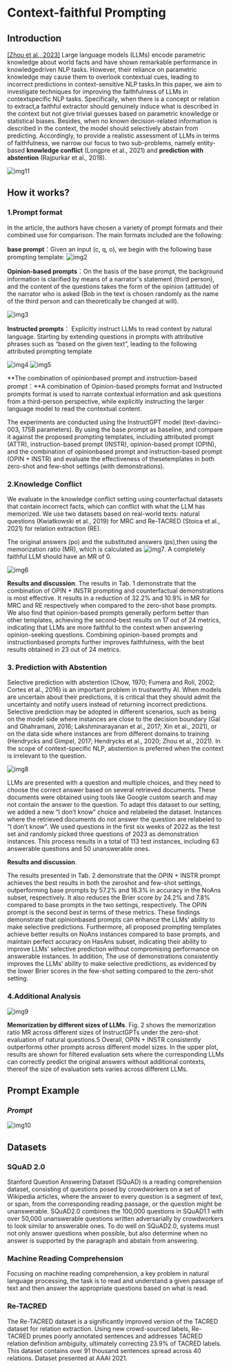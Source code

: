 # **Context-faithful Prompting**

## Introduction

[[Zhou et al., 2023]](https://arxiv.org/abs/2303.11315) Large language models (LLMs) encode parametric knowledge about world facts and have shown remarkable performance in knowledgedriven NLP tasks. However, their reliance on parametric knowledge may cause them to overlook contextual cues, leading to incorrect predictions in context-sensitive NLP tasks.In this paper, we aim to investigate techniques for improving the faithfulness of LLMs in contextspecific NLP tasks. Specifically, when there is a concept or relation to extract,a faithful extractor should genuinely induce what is described in the context but not give trivial guesses based on parametric knowledge or statistical biases. Besides, when no known decision-related information is described in the context, the model should selectively abstain from predicting. Accordingly, to provide a realistic assessment of LLMs in terms of faithfulness, we narrow our focus to two sub-problems, namely entity-based **knowledge conflict** (Longpre et al., 2021) and **prediction with abstention** (Rajpurkar et al., 2018). 


![img11](img/img11.png)

## How it works?

### 1.Prompt format
In the article, the authors have chosen a variety of prompt formats and their combined use for comparison. The main formats included are the following:



**base prompt**：Given an input (c, q, o), we begin with the following base prompting template: 
![img2](img/img2.png)



**Opinion-based prompts**：On the basis of the base prompt, the background information is clarified by means of a narrator's statement (third person), and the content of the questions takes the form of the opinion (attitude) of the narrator who is asked (Bob in the text is chosen randomly as the name of the third person and can theoretically be changed at will).

![img3](img/img3.png)

**Instructed prompts**： Explicitly instruct LLMs to read context by natural language.  Starting by extending questions in prompts with attributive phrases such as “based on the given text”, leading to the following attributed prompting template

![img4](img/img4.png)
![img5](img/img5.png)



**The combination of opinionbased prompt and instruction-based prompt：**A combination of Opinion-based prompts  format and Instructed prompts  format is used to narrate contextual information and ask questions from a third-person perspective, while explicitly instructing the larger language model to read the contextual content.

The experiments are conducted using the InstructGPT model (text-davinci-003, 175B parameters).
By using the base prompt as  baseline, and compare it against the proposed prompting templates, including attributed prompt (ATTR), instruction-based prompt (INSTR), opinion-based prompt (OPIN), and the combination of opinionbased prompt and instruction-based prompt (OPIN + INSTR) and evaluate the effectiveness of thesetemplates in both zero-shot and few-shot settings
(with demonstrations).



### 2.Knowledge Conflict


We evaluate in the knowledge conflict setting using counterfactual datasets that contain incorrect facts, which can conflict with what the LLM has memorized. We use two datasets based on real-world texts: natural questions (Kwiatkowski et al., 2019) for MRC and Re-TACRED (Stoica et al., 2021) for relation extraction (RE).

The original answers (po) and the substituted answers (ps),then using the memorization ratio (MR), which is calculated as ![img7](img/img7.png). A completely faithful LLM should have an MR of 0. 


![img6](img/img12.png)

**Results and discussion**.
The results in Tab. 1 demonstrate that the combination of OPIN + INSTR prompting and counterfactual demonstrations is most effective. It results in a reduction of 32.2% and 10.9% in MR for MRC and RE respectively when compared to the zero-shot base prompts. We also find that opinion-based prompts generally perform better than other templates, achieving the second-best results on 17 out of 24 metrics, indicating that LLMs are more faithful to the context when answering opinion-seeking questions. Combining opinion-based prompts and instructionbased prompts further improves faithfulness, with the best results obtained in 23 out of 24 metrics.


### 3. Prediction with Abstention


Selective prediction with abstention (Chow, 1970; Fumera and Roli, 2002; Cortes et al., 2016) is an important problem in trustworthy AI. When models are uncertain about their predictions, it is critical that they should admit the uncertainty and notify users instead of returning incorrect predictions. Selective prediction may be adopted in different scenarios, such as being on the model side where instances are close to the decision boundary (Gal and Ghahramani, 2016; Lakshminarayanan et al., 2017; Xin et al., 2021), or on the data side where instances are from different domains to training (Hendrycks and Gimpel, 2017; Hendrycks et al., 2020; Zhou et al., 2021). In the scope of context-specific NLP, abstention is preferred when the context is irrelevant to the question. 

![img8](img/img13.png)

LLMs are presented with a question and multiple choices, and they need to choose the correct answer based on several retrieved documents. These documents were obtained using tools like Google custom search and may not contain the answer to the question. To adapt this dataset to our setting, we added a new “I don’t know” choice and relabeled the dataset. Instances where the retrieved documents do not answer the question are relabeled to “I don’t know”. We used questions in the first six weeks of 2022 as the test set and randomly picked three questions
of 2023 as demonstration instances. This process results in a total of 113 test instances, including 63 answerable questions and 50 unanswerable ones.


**Results and discussion**.

The results presented in Tab. 2 demonstrate that the OPIN + INSTR prompt achieves the best results in both the zeroshot and few-shot settings, outperforming base prompts by 57.2% and 16.3% in accuracy in the NoAns subset, respectively. It also reduces the Brier score by 24.2% and 7.8% compared to base prompts in the two settings, respectively. The OPIN prompt is the second best in terms of these metrics. These findings demonstrate that opinionbased prompts can enhance the LLMs’ ability to make selective predictions. Furthermore, all proposed prompting templates achieve better results on NoAns instances compared to base prompts, and maintain perfect accuracy on HasAns subset, indicating their ability to improve LLMs’ selective prediction without compromising performance on answerable instances. In addition, The use of
demonstrations consistently improves the LLMs’ ability to make selective predictions, as evidenced by the lower Brier scores in the few-shot setting compared to the zero-shot setting.


### 4.Additional Analysis
![img9](img/img14.png)


**Memorization by different sizes of LLMs**. Fig. 2 shows the memorization ratio MR across different sizes of InstructGPTs under the zero-shot evaluation of natural questions.5 Overall, OPIN + INSTR consistently outperforms other prompts across different model sizes. In the upper plot, results are shown for filtered evaluation sets where the corresponding LLMs can correctly predict the original answers without additional contexts, thereof the size of evaluation sets varies across different LLMs.

## Prompt Example

### *Prompt*

![img10](img/img10.png)





## Datasets

### SQuAD 2.0

Stanford Question Answering Dataset (SQuAD) is a reading comprehension dataset, consisting of questions posed by crowdworkers on a set of Wikipedia articles, where the answer to every question is a segment of text, or span, from the corresponding reading passage, or the question might be unanswerable.
SQuAD2.0 combines the 100,000 questions in SQuAD1.1 with over 50,000 unanswerable questions written adversarially by crowdworkers to look similar to answerable ones. To do well on SQuAD2.0, systems must not only answer questions when possible, but also determine when no answer is supported by the paragraph and abstain from answering.


### Machine Reading Comprehension

Focusing on machine reading comprehension, a key problem in natural language processing, the task is to read and understand a given passage of text and then answer the appropriate questions based on what is read.


### Re-TACRED

The Re-TACRED dataset is a significantly improved version of the TACRED dataset for relation extraction. Using new crowd-sourced labels, Re-TACRED prunes poorly annotated sentences and addresses TACRED relation definition ambiguity, ultimately correcting 23.9% of TACRED labels. This dataset contains over 91 thousand sentences spread across 40 relations. Dataset presented at AAAI 2021.
